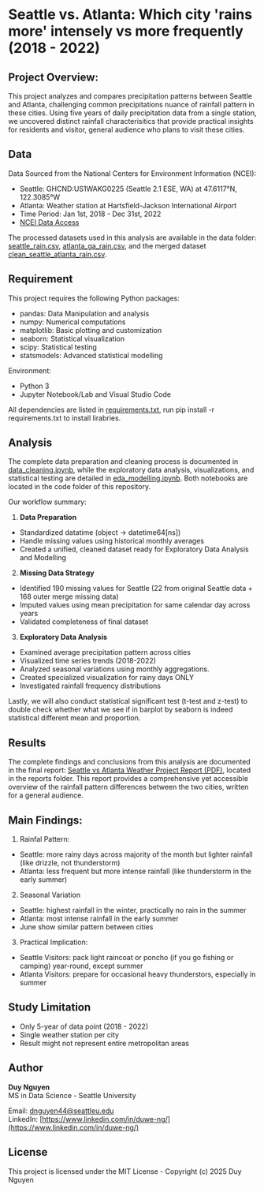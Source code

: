 # Seattle vs. Atlanta: Which city 'rains more' intensely vs more frequently (2018 - 2022)

## Project Overview:
This project analyzes and compares precipitation patterns between Seattle and Atlanta, challenging common precipitations nuance of rainfall pattern in these cities.  Using five years of daily precipitation data from a single station, we uncovered distinct rainfall characterisitics that provide practical insights for residents and visitor, general audience who plans to visit these cities.

## Data
Data Sourced from the National Centers for Environment Information (NCEI):
  - Seattle: GHCND:US1WAKG0225 (Seattle 2.1 ESE, WA) at 47.6117°N, 122.3085°W
  - Atlanta: Weather station at Hartsfield-Jackson International Airport
  - Time Period: Jan 1st, 2018 - Dec 31st, 2022
  - [NCEI Data Access](https://www.ncei.noaa.gov/cdo-web/search?datasetid=GHCND)

The processed datasets used in this analysis are available in the data folder: [seattle_rain.csv](https://github.com/dcnguyen060899/weather/blob/main/data/seattle_rain.csv), [atlanta_ga_rain.csv](https://github.com/dcnguyen060899/weather/blob/main/data/atlanta_ga_rain.csv), and the merged dataset [clean_seattle_atlanta_rain.csv](https://github.com/dcnguyen060899/weather/blob/main/data/clean_seattle_atlanta_rain.csv).

## Requirement
This project requires the following Python packages:
  - pandas: Data Manipulation and analysis
  - numpy: Numerical computations
  - matplotlib: Basic plotting and customization
  - seaborn: Statistical visualization
  - scipy: Statistical testing
  - statsmodels: Advanced statistical modelling

Environment:
  - Python 3
  - Jupyter Notebook/Lab and Visual Studio Code

All dependencies are listed in [requirements.txt](https://github.com/dcnguyen060899/weather/blob/main/requirements.txt), run pip install -r requirements.txt to install lirabries.

## Analysis
The complete data preparation and cleaning process is documented in [data_cleaning.ipynb](https://github.com/dcnguyen060899/weather/blob/main/code/data_cleaning.ipynb), while the exploratory data analysis, visualizations, and statistical testing are detailed in [eda_modelling.ipynb](https://github.com/dcnguyen060899/weather/blob/main/code/eda_modelling.ipynb). Both notebooks are located in the code folder of this repository.

Our workflow summary:
1. **Data Preparation**
  - Standardized datatime (object -> datetime64[ns])
  - Handle missing values using historical monthly averages
  - Created a unified, cleaned dataset ready for Exploratory Data Analysis and Modelling
2. **Missing Data Strategy**
  - Identified 190 missing values for Seattle (22 from original Seattle data + 168 outer merge missing data)
  - Imputed values using mean precipitation for same calendar day across years
  - Validated completeness of final dataset
  
3. **Exploratory Data Analysis**
  - Examined average precipitation pattern across cities
  - Visualized time series trends (2018-2022)
  - Analyzed seasonal variations using monthly aggregations.
  - Created specialized visualization for rainy days ONLY
  - Investigated rainfall frequency distributions

Lastly, we will also conduct statistical significant test (t-test and z-test) to double check whether what we see if in barplot by seaborn is indeed statistical different mean and proportion.

## Results
The complete findings and conclusions from this analysis are documented in the final report: [Seattle vs Atlanta Weather Project Report (PDF)](https://github.com/dcnguyen060899/weather/blob/main/reports/Communicate%20the%20Results%20%7C%20Weather%20.pdf), located in the reports folder. This report provides a comprehensive yet accessible overview of the rainfall pattern differences between the two cities, written for a general audience.

## Main Findings:
1. Rainfal Pattern:
  - Seattle: more rainy days across majority of the month but lighter rainfall (like drizzle, not thunderstorm)
  - Atlanta: less frequent but more intense rainfall (like thunderstorm in the early summer)

2. Seasonal Variation
  - Seattle: highest rainfall in the winter, practically no rain in the summer
  - Atlanta: most intense rainfall in the early summer
  - June show similar pattern between cities

3. Practical Implication:
  - Seattle Visitors: pack light raincoat or poncho (if you go fishing or camping) year-round, except summer
  - Atlanta Visitors: prepare for occasional heavy thunderstors, especially in summer

## Study Limitation
- Only 5-year of data point (2018 - 2022)
- Single weather station per city
- Result might not represent entire metropolitan areas

## Author
**Duy Nguyen**  
MS in Data Science - Seattle University

Email: [dnguyen44@seattleu.edu](mailto:dnguyen44@seattleu.edu)  
LinkedIn: [https://www.linkedin.com/in/duwe-ng/](https://www.linkedin.com/in/duwe-ng/)

## License
This project is licensed under the MIT License - Copyright (c) 2025 Duy Nguyen



